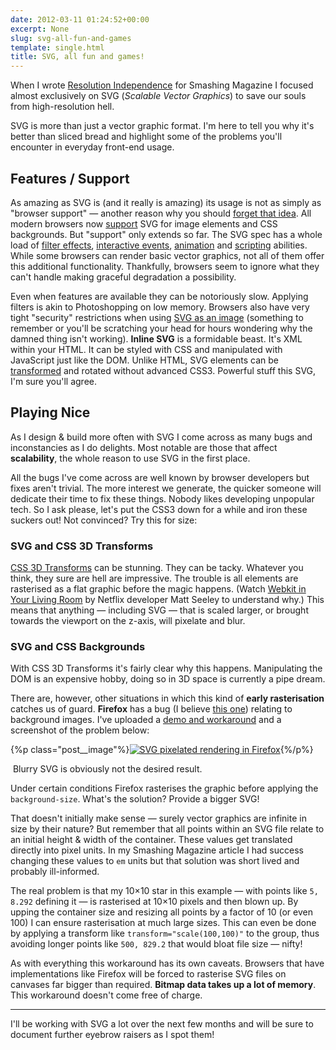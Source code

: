```yaml
---
date: 2012-03-11 01:24:52+00:00
excerpt: None
slug: svg-all-fun-and-games
template: single.html
title: SVG, all fun and games!
---
```


When I wrote [Resolution Independence](http://coding.smashingmagazine.com/2012/01/16/resolution-independence-with-svg/) for Smashing Magazine I focused almost exclusively on SVG (_Scalable Vector Graphics_) to save our souls from high-resolution hell.

SVG is more than just a vector graphic format. I'm here to tell you why it's better than sliced bread and highlight some of the problems you'll encounter in everyday front-end usage.


## Features / Support


As amazing as SVG is (and it really is amazing) its usage is not as simply as "browser support" — another reason why you should [forget that idea](http://dbushell.com/2012/03/03/forget-about-browser-support/). All modern browsers now [support](http://caniuse.com/#search=SVG) SVG for image elements and CSS backgrounds. But "support" only extends so far. The SVG spec has a whole load of [filter effects](http://www.w3.org/TR/SVG/filters.html), [interactive events](http://www.w3.org/TR/SVG/interact.html), [animation](http://www.w3.org/TR/SVG/animate.html) and [scripting](http://www.w3.org/TR/SVG/script.html) abilities. While some browsers can render basic vector graphics, not all of them offer this additional functionality. Thankfully, browsers seem to ignore what they can't handle making graceful degradation a possibility.

Even when features are available they can be notoriously slow. Applying filters is akin to Photoshopping on low memory. Browsers also have very tight "security" restrictions when using [SVG as an image](https://developer.mozilla.org/en/SVG/SVG_as_an_Image) (something to remember or you'll be scratching your head for hours wondering why the damned thing isn't working). **Inline SVG** is a formidable beast. It's XML within your HTML. It can be styled with CSS and manipulated with JavaScript just like the DOM. Unlike HTML, SVG elements can be [transformed](http://www.w3.org/TR/SVG/coords.html#TransformAttribute) and rotated without advanced CSS3. Powerful stuff this SVG, I'm sure you'll agree.


## Playing Nice


As I design & build more often with SVG I come across as many bugs and inconstancies as I do delights. Most notable are those that affect **scalability**, the whole reason to use SVG in the first place.

All the bugs I've come across are well known by browser developers but fixes aren't trivial. The more interest we generate, the quicker someone will dedicate their time to fix these things. Nobody likes developing unpopular tech. So I ask please, let's put the CSS3 down for a while and iron these suckers out! Not convinced? Try this for size:


### SVG and CSS 3D Transforms


[CSS 3D Transforms](http://24ways.org/2010/intro-to-css-3d-transforms) can be stunning. They can be tacky. Whatever you think, they sure are hell are impressive. The trouble is all elements are rasterised as a flat graphic before the magic happens. (Watch [Webkit in Your Living Room](http://www.youtube.com/watch?v=xuMWhto62Eo) by Netflix developer Matt Seeley to understand why.) This means that anything — including SVG — that is scaled larger, or brought towards the viewport on the z-axis, will pixelate and blur.


### SVG and CSS Backgrounds


With CSS 3D Transforms it's fairly clear why this happens. Manipulating the DOM is an expensive hobby, doing so in 3D space is currently a pipe dream.

There are, however, other situations in which this kind of **early rasterisation** catches us of guard. **Firefox** has a bug (I believe [this one](https://bugzilla.mozilla.org/show_bug.cgi?id=600207)) relating to background images. I've uploaded a [demo and workaround](http://dbushell.com/demos/svg/scaling-09-03-12/) and a screenshot of the problem below:

{%p class="post__image"%}[![SVG pixelated rendering in Firefox](/wp-content/uploads/2012/03/svg-rendering.png)](http://dbushell.com/demos/svg/scaling-09-03-12/){%/p%}

 Blurry SVG is obviously not the desired result.

Under certain conditions Firefox rasterises the graphic before applying the `background-size`. What's the solution? Provide a bigger SVG!

That doesn't initially make sense — surely vector graphics are infinite in size by their nature? But remember that all points within an SVG file relate to an initial height & width of the container. These values get translated directly into pixel units. In my Smashing Magazine article I had success changing these values to `em` units but that solution was short lived and probably ill-informed.

The real problem is that my 10×10 star in this example — with points like `5, 8.292` defining it — is rasterised at 10×10 pixels and then blown up. By upping the container size and resizing all points by a factor of 10 (or even 100) I can ensure rasterisation at much large sizes. This can even be done by applying a transform like `transform="scale(100,100)"` to the group, thus avoiding longer points like `500, 829.2` that would bloat file size — nifty!

As with everything this workaround has its own caveats. Browsers that have implementations like Firefox will be forced to rasterise SVG files on canvases far bigger than required. **Bitmap data takes up a lot of memory**. This workaround doesn't come free of charge.


* * *


I'll be working with SVG a lot over the next few months and will be sure to document further eyebrow raisers as I spot them!
